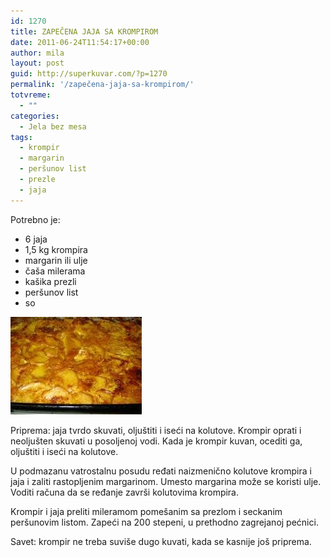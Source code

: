 ```yaml
---
id: 1270
title: ZAPEČENA JAJA SA KROMPIROM
date: 2011-06-24T11:54:17+00:00
author: mila
layout: post
guid: http://superkuvar.com/?p=1270
permalink: '/zapečena-jaja-sa-krompirom/'
totvreme:
  - ""
categories:
  - Jela bez mesa
tags:
  - krompir
  - margarin
  - peršunov list
  - prezle
  - jaja
---
```

Potrebno je:

  * 6 jaja
  * 1,5 kg krompira
  * margarin ili ulje
  * čaša milerama
  * kašika prezli
  * peršunov list
  * so

<img class="alignnone size-full wp-image-1271" title="zapecenajajaikrompir" src="/wp-content/uploads/2011/06/zapecenajajaikrompir1-e1308916439704.jpg" alt="" width="210" height="156" /> 

Priprema: jaja tvrdo skuvati, oljuštiti i iseći na kolutove. Krompir oprati i neoljušten skuvati u posoljenoj vodi. Kada je krompir kuvan, ocediti ga, oljuštiti i iseći na kolutove.

U podmazanu vatrostalnu posudu ređati naizmenično kolutove krompira i jaja i zaliti rastopljenim margarinom. Umesto margarina može se koristi ulje. Voditi računa da se ređanje završi kolutovima krompira.

Krompir i jaja preliti mileramom pomešanim sa prezlom i seckanim peršunovim listom. Zapeći na 200 stepeni, u prethodno zagrejanoj pećnici.

Savet: krompir ne treba suviše dugo kuvati, kada se kasnije još priprema.